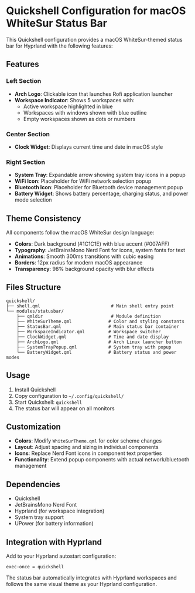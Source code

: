 # Quickshell Configuration for macOS WhiteSur Status Bar

This Quickshell configuration provides a macOS WhiteSur-themed status bar for Hyprland with the following features:

## Features

### Left Section
- **Arch Logo**: Clickable icon that launches Rofi application launcher
- **Workspace Indicator**: Shows 5 workspaces with:
  - Active workspace highlighted in blue
  - Workspaces with windows shown with blue outline
  - Empty workspaces shown as dots or numbers

### Center Section
- **Clock Widget**: Displays current time and date in macOS style

### Right Section
- **System Tray**: Expandable arrow showing system tray icons in a popup
- **WiFi Icon**: Placeholder for WiFi network selection popup
- **Bluetooth Icon**: Placeholder for Bluetooth device management popup
- **Battery Widget**: Shows battery percentage, charging status, and power mode selection

## Theme Consistency

All components follow the macOS WhiteSur design language:
- **Colors**: Dark background (#1C1C1E) with blue accent (#007AFF)
- **Typography**: JetBrainsMono Nerd Font for icons, system fonts for text
- **Animations**: Smooth 300ms transitions with cubic easing
- **Borders**: 12px radius for modern macOS appearance
- **Transparency**: 98% background opacity with blur effects

## Files Structure

```
quickshell/
├── shell.qml                           # Main shell entry point
└── modules/statusbar/
    ├── qmldir                          # Module definition
    ├── WhiteSurTheme.qml              # Color and styling constants
    ├── StatusBar.qml                  # Main status bar container
    ├── WorkspaceIndicator.qml         # Workspace switcher
    ├── ClockWidget.qml                # Time and date display
    ├── ArchLogo.qml                   # Arch Linux launcher button
    ├── SystemTrayPopup.qml            # System tray with popup
    └── BatteryWidget.qml              # Battery status and power modes
```

## Usage

1. Install Quickshell
2. Copy configuration to `~/.config/quickshell/`
3. Start Quickshell: `quickshell`
4. The status bar will appear on all monitors

## Customization

- **Colors**: Modify `WhiteSurTheme.qml` for color scheme changes
- **Layout**: Adjust spacing and sizing in individual components
- **Icons**: Replace Nerd Font icons in component text properties
- **Functionality**: Extend popup components with actual network/bluetooth management

## Dependencies

- Quickshell
- JetBrainsMono Nerd Font
- Hyprland (for workspace integration)
- System tray support
- UPower (for battery information)

## Integration with Hyprland

Add to your Hyprland autostart configuration:
```
exec-once = quickshell
```

The status bar automatically integrates with Hyprland workspaces and follows the same visual theme as your Hyprland configuration.
